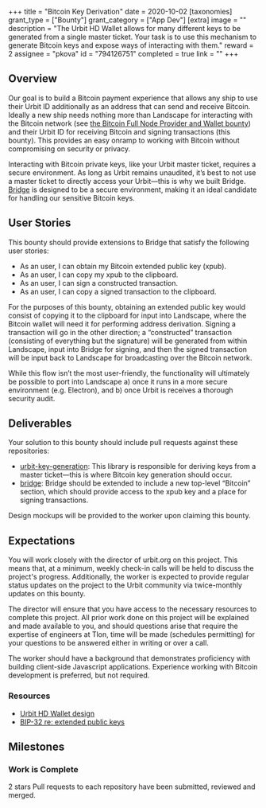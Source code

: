 +++
title = "Bitcoin Key Derivation"
date = 2020-10-02
[taxonomies]
grant_type = ["Bounty"]
grant_category = ["App Dev"]
[extra]
image = ""
description = "The Urbit HD Wallet allows for many different keys to be generated from a single master ticket. Your task is to use this mechanism to generate Bitcoin keys and expose ways of interacting with them."
reward = 2
assignee = "pkova"
id = "794126751"
completed = true
link = ""
+++

## Overview

Our goal is to build a Bitcoin payment experience that allows any ship to use their Urbit ID additionally as an address that can send and receive Bitcoin. Ideally a new ship needs nothing more than Landscape for interacting with the Bitcoin network (see [the Bitcoin Full Node Provider and Wallet bounty](https://grants.urbit.org/bounties/2056919898-bitcoin-full-node-provider-and-wallet)) and their Urbit ID for receiving Bitcoin and signing transactions (this bounty). This provides an easy onramp to working with Bitcoin without compromising on security or privacy.

Interacting with Bitcoin private keys, like your Urbit master ticket, requires a secure environment. As long as Urbit remains unaudited, it’s best to not use a master ticket to directly access your Urbit—this is why we built Bridge. [Bridge](https://bridge.urbit.org) is designed to be a secure environment, making it an ideal candidate for handling our sensitive Bitcoin keys.

## User Stories

This bounty should provide extensions to Bridge that satisfy the following user stories:

- As an user, I can obtain my Bitcoin extended public key (xpub).
- As an user, I can copy my xpub to the clipboard.
- As an user, I can sign a constructed transaction.
- As an user, I can copy a signed transaction to the clipboard.

For the purposes of this bounty, obtaining an extended public key would consist of copying it to the clipboard for input into Landscape, where the Bitcoin wallet will need it for performing address derivation. Signing a transaction will go in the other direction; a “constructed” transaction (consisting of everything but the signature) will be generated from within Landscape, input into Bridge for signing, and then the signed transaction will be input back to Landscape for broadcasting over the Bitcoin network.

While this flow isn’t the most user-friendly, the functionality will ultimately be possible to port into Landscape a) once it runs in a more secure environment (e.g. Electron), and b) once Urbit is receives a thorough security audit.

## Deliverables

Your solution to this bounty should include pull requests against these repositories:

- [urbit-key-generation](https://github.com/urbit/urbit-key-generation): This library is responsible for deriving keys from a master ticket—this is where Bitcoin key generation should occur.
- [bridge](https://github.com/urbit/bridge/): Bridge should be extended to include a new top-level “Bitcoin” section, which should provide access to the xpub key and a place for signing transactions.

Design mockups will be provided to the worker upon claiming this bounty.

## Expectations

You will work closely with the director of urbit.org on this project. This means that, at a minimum, weekly check-in calls will be held to discuss the project's progress. Additionally, the worker is expected to provide regular status updates on the project to the Urbit community via twice-monthly updates on this bounty.

The director will ensure that you have access to the necessary resources to complete this project. All prior work done on this project will be explained and made available to you, and should questions arise that require the expertise of engineers at Tlon, time will be made (schedules permitting) for your questions to be answered either in writing or over a call.

The worker should have a background that demonstrates proficiency with building client-side Javascript applications. Experience working with Bitcoin development is preferred, but not required.

### Resources

- [Urbit HD Wallet design](https://github.com/urbit/fora-posts/blob/master/proposals/posts/~2018.11.8..19.31.59..ba77~.md)
- [BIP-32 re: extended public keys](https://github.com/bitcoin/bips/blob/master/bip-0032.mediawiki#Extended_keys)

## Milestones

### Work is Complete

2 stars
Pull requests to each repository have been submitted, reviewed and merged.
